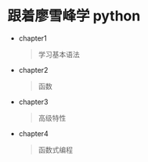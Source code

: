 # 跟着廖雪峰学 python
* chapter1
    >学习基本语法
* chapter2
    >函数
* chapter3
    >高级特性
* chapter4
    >函数式编程
